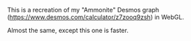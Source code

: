 This is a recreation of my "Ammonite" Desmos graph (https://www.desmos.com/calculator/z7zooq9zsh) in WebGL.

Almost the same, except this one is faster.
